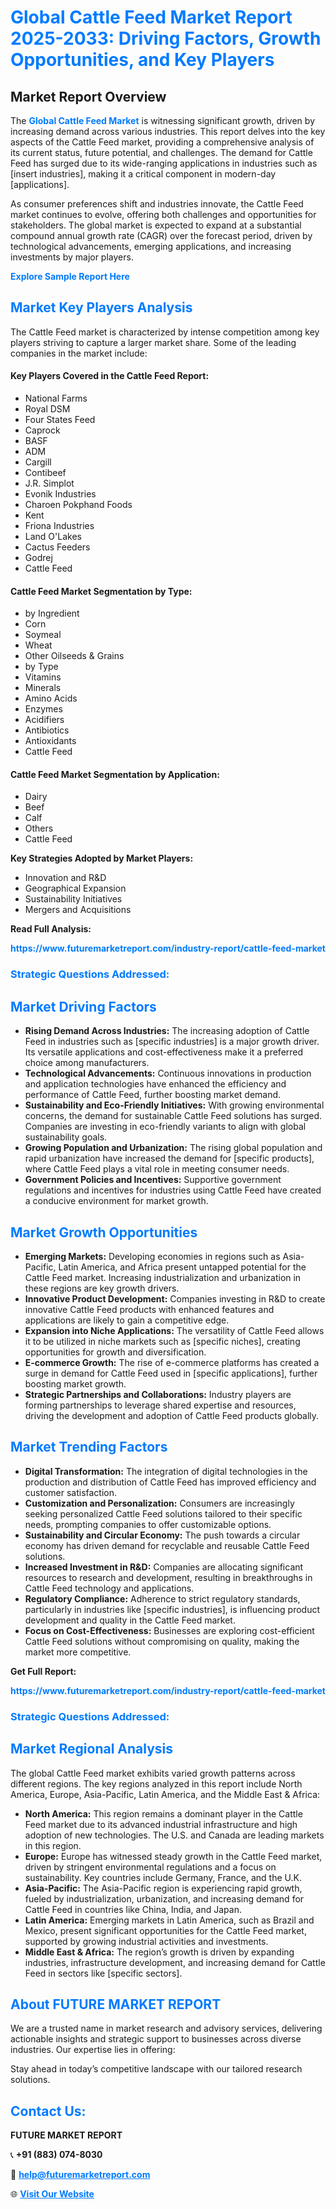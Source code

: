 <h1 style="color: #007BFF;">Global Cattle Feed Market Report 2025-2033: Driving Factors, Growth Opportunities, and Key Players</h1>

<section id="overview">
<h2>Market Report Overview</h2>
<p>The <a href="https://www.futuremarketreport.com/industry-report/cattle-feed-market" style="color: #007BFF; text-decoration: none;"><strong>Global Cattle Feed Market</strong></a> is witnessing significant growth, driven by increasing demand across various industries. This report delves into the key aspects of the Cattle Feed market, providing a comprehensive analysis of its current status, future potential, and challenges. The demand for Cattle Feed has surged due to its wide-ranging applications in industries such as [insert industries], making it a critical component in modern-day [applications].</p>
<p>As consumer preferences shift and industries innovate, the Cattle Feed market continues to evolve, offering both challenges and opportunities for stakeholders. The global market is expected to expand at a substantial compound annual growth rate (CAGR) over the forecast period, driven by technological advancements, emerging applications, and increasing investments by major players.</p>
</section>

<section id="overview">
<p><a href="https://www.futuremarketreport.com/request-sample/reportId=97649" style="color: #007BFF; text-decoration: none;"><strong>Explore Sample Report Here</strong></a></p>
</section>

<section id="key-players">
<h2 style="color: #007BFF;">Market Key Players Analysis</h2>
<p>The Cattle Feed market is characterized by intense competition among key players striving to capture a larger market share. Some of the leading companies in the market include:</p>
<h4>Key Players Covered in the Cattle Feed Report:</h4>
<ul><li>National Farms</li><li>Royal DSM</li><li>Four States Feed</li><li>Caprock</li><li>BASF</li><li>ADM</li><li>Cargill</li><li>Contibeef</li><li>J.R. Simplot</li><li>Evonik Industries</li><li>Charoen Pokphand Foods</li><li>Kent</li><li>Friona Industries</li><li>Land O&#039;Lakes</li><li>Cactus Feeders</li><li>Godrej</li><li>Cattle Feed</li></ul>
<h4>Cattle Feed Market Segmentation by Type:</h4>
<ul><li>by Ingredient</li><li>Corn</li><li>Soymeal</li><li>Wheat</li><li>Other Oilseeds &amp; Grains</li><li>by Type</li><li>Vitamins</li><li>Minerals</li><li>Amino Acids</li><li>Enzymes</li><li>Acidifiers</li><li>Antibiotics</li><li>Antioxidants</li><li>Cattle Feed</li></ul>

<h4>Cattle Feed Market Segmentation by Application:</h4>
<ul><li>Dairy</li><li>Beef</li><li>Calf</li><li>Others</li><li>Cattle Feed</li></ul>
<p><strong>Key Strategies Adopted by Market Players:</strong></p>
<ul>
<li>Innovation and R&D</li>
<li>Geographical Expansion</li>
<li>Sustainability Initiatives</li>
<li>Mergers and Acquisitions</li>
</ul>
</section>

<section>
<p><strong>Read Full Analysis: </strong></p><a href="https://www.futuremarketreport.com/industry-report/cattle-feed-market" style="color: #007BFF; text-decoration: none;"><strong>https://www.futuremarketreport.com/industry-report/cattle-feed-market</strong></a>
<h3 style="color: #007BFF;">Strategic Questions Addressed:</h3>
</section>

<section id="driving-factors">
<h2 style="color: #007BFF;">Market Driving Factors</h2>
<ul>
<li><strong>Rising Demand Across Industries:</strong> The increasing adoption of Cattle Feed in industries such as [specific industries] is a major growth driver. Its versatile applications and cost-effectiveness make it a preferred choice among manufacturers.</li>
<li><strong>Technological Advancements:</strong> Continuous innovations in production and application technologies have enhanced the efficiency and performance of Cattle Feed, further boosting market demand.</li>
<li><strong>Sustainability and Eco-Friendly Initiatives:</strong> With growing environmental concerns, the demand for sustainable Cattle Feed solutions has surged. Companies are investing in eco-friendly variants to align with global sustainability goals.</li>
<li><strong>Growing Population and Urbanization:</strong> The rising global population and rapid urbanization have increased the demand for [specific products], where Cattle Feed plays a vital role in meeting consumer needs.</li>
<li><strong>Government Policies and Incentives:</strong> Supportive government regulations and incentives for industries using Cattle Feed have created a conducive environment for market growth.</li>
</ul>
</section>

<section id="growth-opportunities">
<h2 style="color: #007BFF;">Market Growth Opportunities</h2>
<ul>
<li><strong>Emerging Markets:</strong> Developing economies in regions such as Asia-Pacific, Latin America, and Africa present untapped potential for the Cattle Feed market. Increasing industrialization and urbanization in these regions are key growth drivers.</li>
<li><strong>Innovative Product Development:</strong> Companies investing in R&D to create innovative Cattle Feed products with enhanced features and applications are likely to gain a competitive edge.</li>
<li><strong>Expansion into Niche Applications:</strong> The versatility of Cattle Feed allows it to be utilized in niche markets such as [specific niches], creating opportunities for growth and diversification.</li>
<li><strong>E-commerce Growth:</strong> The rise of e-commerce platforms has created a surge in demand for Cattle Feed used in [specific applications], further boosting market growth.</li>
<li><strong>Strategic Partnerships and Collaborations:</strong> Industry players are forming partnerships to leverage shared expertise and resources, driving the development and adoption of Cattle Feed products globally.</li>
</ul>
</section>

<section id="trending-factors">
<h2 style="color: #007BFF;">Market Trending Factors</h2>
<ul>
<li><strong>Digital Transformation:</strong> The integration of digital technologies in the production and distribution of Cattle Feed has improved efficiency and customer satisfaction.</li>
<li><strong>Customization and Personalization:</strong> Consumers are increasingly seeking personalized Cattle Feed solutions tailored to their specific needs, prompting companies to offer customizable options.</li>
<li><strong>Sustainability and Circular Economy:</strong> The push towards a circular economy has driven demand for recyclable and reusable Cattle Feed solutions.</li>
<li><strong>Increased Investment in R&D:</strong> Companies are allocating significant resources to research and development, resulting in breakthroughs in Cattle Feed technology and applications.</li>
<li><strong>Regulatory Compliance:</strong> Adherence to strict regulatory standards, particularly in industries like [specific industries], is influencing product development and quality in the Cattle Feed market.</li>
<li><strong>Focus on Cost-Effectiveness:</strong> Businesses are exploring cost-efficient Cattle Feed solutions without compromising on quality, making the market more competitive.</li>
</ul>
</section>

<section>
<p><strong>Get Full Report: </strong></p><a href="https://www.futuremarketreport.com/industry-report/cattle-feed-market" style="color: #007BFF; text-decoration: none;"><strong>https://www.futuremarketreport.com/industry-report/cattle-feed-market</strong></a>
<h3 style="color: #007BFF;">Strategic Questions Addressed:</h3>
</section>


<section id="regional-analysis">
<h2 style="color: #007BFF;">Market Regional Analysis</h2>
<p>The global Cattle Feed market exhibits varied growth patterns across different regions. The key regions analyzed in this report include North America, Europe, Asia-Pacific, Latin America, and the Middle East & Africa:</p>
<ul>
<li><strong>North America:</strong> This region remains a dominant player in the Cattle Feed market due to its advanced industrial infrastructure and high adoption of new technologies. The U.S. and Canada are leading markets in this region.</li>
<li><strong>Europe:</strong> Europe has witnessed steady growth in the Cattle Feed market, driven by stringent environmental regulations and a focus on sustainability. Key countries include Germany, France, and the U.K.</li>
<li><strong>Asia-Pacific:</strong> The Asia-Pacific region is experiencing rapid growth, fueled by industrialization, urbanization, and increasing demand for Cattle Feed in countries like China, India, and Japan.</li>
<li><strong>Latin America:</strong> Emerging markets in Latin America, such as Brazil and Mexico, present significant opportunities for the Cattle Feed market, supported by growing industrial activities and investments.</li>
<li><strong>Middle East & Africa:</strong> The region’s growth is driven by expanding industries, infrastructure development, and increasing demand for Cattle Feed in sectors like [specific sectors].</li>
</ul>
</section>

<footer>
<h2 style="color: #007BFF;">About FUTURE MARKET REPORT</h2>
<p>We are a trusted name in market research and advisory services, delivering actionable insights and strategic support to businesses across diverse industries. Our expertise lies in offering:</p>

<p>Stay ahead in today’s competitive landscape with our tailored research solutions.</p>

<h2 style="color: #007BFF;">Contact Us:</h2>
<p><strong>FUTURE MARKET REPORT</strong></p>
<p>📞 <strong>+91 (883) 074-8030</strong></p>
<p>📧 <strong><a href="mailto:help@futuremarketreport.com" style="color: #007BFF;">help@futuremarketreport.com</a></strong></p>
<p>🌐 <strong><a href="https://www.futuremarketreport.com/" style="color: #007BFF;">Visit Our Website</a></strong></p>
</footer>